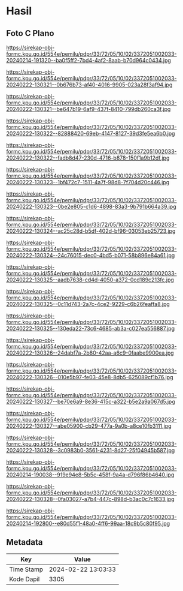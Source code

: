 # Hasil

## Foto C Plano

https://sirekap-obj-formc.kpu.go.id/554e/pemilu/pdpr/33/72/05/10/02/3372051002033-20240214-191320--ba0f5ff2-7bd4-4af2-8aab-b70d964c0434.jpg

https://sirekap-obj-formc.kpu.go.id/554e/pemilu/pdpr/33/72/05/10/02/3372051002033-20240222-130321--0b676b73-af40-4016-9905-023a28f3af94.jpg

https://sirekap-obj-formc.kpu.go.id/554e/pemilu/pdpr/33/72/05/10/02/3372051002033-20240222-130321--be647b19-6af9-437f-8410-799db260ca3f.jpg

https://sirekap-obj-formc.kpu.go.id/554e/pemilu/pdpr/33/72/05/10/02/3372051002033-20240222-130322--82888420-69eb-4147-8127-39d3fe5ea6b0.jpg

https://sirekap-obj-formc.kpu.go.id/554e/pemilu/pdpr/33/72/05/10/02/3372051002033-20240222-130322--fadb8d47-230d-4716-b878-150f1a9b12df.jpg

https://sirekap-obj-formc.kpu.go.id/554e/pemilu/pdpr/33/72/05/10/02/3372051002033-20240222-130323--1bf472c7-1511-4a7f-98d8-7f704d20c446.jpg

https://sirekap-obj-formc.kpu.go.id/554e/pemilu/pdpr/33/72/05/10/02/3372051002033-20240222-130323--0be2e805-c1d6-4898-83a3-9b791b664a39.jpg

https://sirekap-obj-formc.kpu.go.id/554e/pemilu/pdpr/33/72/05/10/02/3372051002033-20240222-130324--ac25c28d-b5df-402d-bf96-03053eb25723.jpg

https://sirekap-obj-formc.kpu.go.id/554e/pemilu/pdpr/33/72/05/10/02/3372051002033-20240222-130324--24c76015-dec0-4bd5-b071-58b896e84a61.jpg

https://sirekap-obj-formc.kpu.go.id/554e/pemilu/pdpr/33/72/05/10/02/3372051002033-20240222-130325--aadb7638-cd4d-4050-a372-0cd189c213fc.jpg

https://sirekap-obj-formc.kpu.go.id/554e/pemilu/pdpr/33/72/05/10/02/3372051002033-20240222-130325--0c11d743-2a7c-4ce2-9229-c6b26feaffa8.jpg

https://sirekap-obj-formc.kpu.go.id/554e/pemilu/pdpr/33/72/05/10/02/3372051002033-20240222-130325--130eda22-73c6-4685-ab3a-c027ea556887.jpg

https://sirekap-obj-formc.kpu.go.id/554e/pemilu/pdpr/33/72/05/10/02/3372051002033-20240222-130326--24dabf7a-2b80-42aa-a6c9-0faabe9900ea.jpg

https://sirekap-obj-formc.kpu.go.id/554e/pemilu/pdpr/33/72/05/10/02/3372051002033-20240222-130326--010e5b97-fe03-45e8-8db5-625089cf1b76.jpg

https://sirekap-obj-formc.kpu.go.id/554e/pemilu/pdpr/33/72/05/10/02/3372051002033-20240222-130327--be70e6a9-8e36-415c-a322-b5e2a9a067d5.jpg

https://sirekap-obj-formc.kpu.go.id/554e/pemilu/pdpr/33/72/05/10/02/3372051002033-20240222-130327--abe05900-cb29-477a-9a0b-a8ce10fb3111.jpg

https://sirekap-obj-formc.kpu.go.id/554e/pemilu/pdpr/33/72/05/10/02/3372051002033-20240222-130328--3c0983b0-3561-4231-8d27-25f04945b587.jpg

https://sirekap-obj-formc.kpu.go.id/554e/pemilu/pdpr/33/72/05/10/02/3372051002033-20240214-190038--919e94e8-5b5c-458f-9a4a-d796f86b4640.jpg

https://sirekap-obj-formc.kpu.go.id/554e/pemilu/pdpr/33/72/05/10/02/3372051002033-20240222-130328--0fa03027-a7b4-447c-898d-b3ac0c7c1633.jpg

https://sirekap-obj-formc.kpu.go.id/554e/pemilu/pdpr/33/72/05/10/02/3372051002033-20240214-192800--e80d55f1-48a0-4ff6-99aa-18c9b5c80f95.jpg


## Metadata

| Key        | Value               |
| ---------- | ------------------- |
| Time Stamp | 2024-02-22 13:03:33 |
| Kode Dapil | 3305                |



